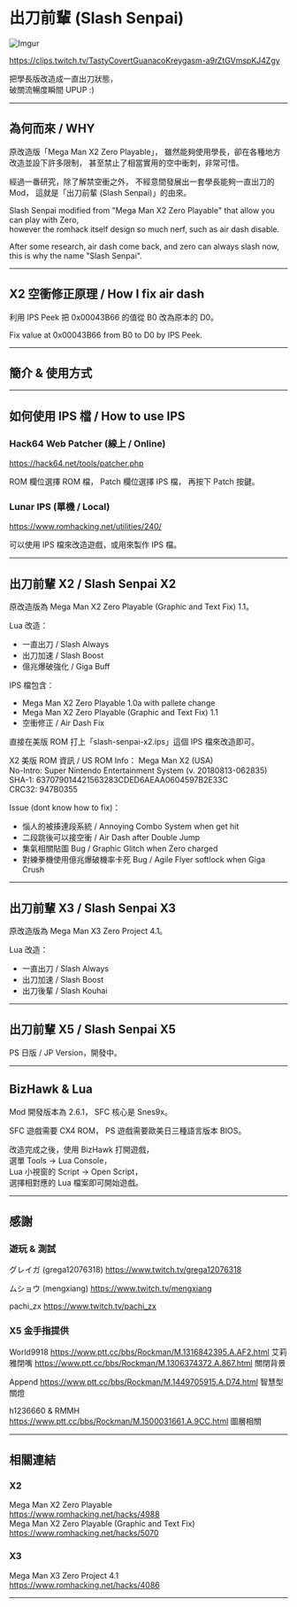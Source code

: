 # 出刀前輩 (Slash Senpai)

![Imgur](https://i.imgur.com/KsmGpk8.jpeg)

https://clips.twitch.tv/TastyCovertGuanacoKreygasm-a9rZtGVmspKJ4Zgy
  
把學長版改造成一直出刀狀態，  
破關流暢度瞬間 UPUP :)


------

## 為何而來 / WHY

原改造版「Mega Man X2 Zero Playable」，
雖然能夠使用學長，卻在各種地方改造並設下許多限制，
甚至禁止了相當實用的空中衝刺，非常可惜。

經過一番研究，除了解禁空衝之外，
不經意間發展出一套學長能夠一直出刀的 Mod，
這就是「出刀前輩 (Slash Senpai)」的由來。

Slash Senpai modified from "Mega Man X2 Zero Playable" that allow you can play with Zero,  
however the romhack itself design so much nerf, such as air dash disable.

After some research, air dash come back, and zero can always slash now,  
this is why the name "Slash Senpai".


------

## X2 空衝修正原理 / How I fix air dash

利用 IPS Peek 把 0x00043B66 的值從 B0 改為原本的 D0。

Fix value at 0x00043B66 from B0 to D0 by IPS Peek.


------

## 簡介 & 使用方式


------

## 如何使用 IPS 檔 / How to use IPS


### Hack64 Web Patcher (線上 / Online)

https://hack64.net/tools/patcher.php

ROM 欄位選擇 ROM 檔，
Patch 欄位選擇 IPS 檔，
再按下 Patch 按鍵。


### Lunar IPS (單機 / Local)

https://www.romhacking.net/utilities/240/

可以使用 IPS 檔來改造遊戲，或用來製作 IPS 檔。


------

## 出刀前輩 X2 / Slash Senpai X2

原改造版為 Mega Man X2 Zero Playable (Graphic and Text Fix) 1.1。

Lua 改造：
- 一直出刀 / Slash Always
- 出刀加速 / Slash Boost
- 億兆爆破強化 / Giga Buff

IPS 檔包含：
- Mega Man X2 Zero Playable 1.0a with pallete change
- Mega Man X2 Zero Playable (Graphic and Text Fix) 1.1
- 空衝修正 / Air Dash Fix

直接在美版 ROM 打上「slash-senpai-x2.ips」這個 IPS 檔來改造即可。

X2 美版 ROM 資訊 / US ROM Info：
Mega Man X2 (USA)  
No-Intro: Super Nintendo Entertainment System (v. 20180813-062835)  
SHA-1: 637079014421563283CDED6AEAA0604597B2E33C  
CRC32: 947B0355

Issue (dont know how to fix)：
- 惱人的被揍連段系統 / Annoying Combo System when get hit
- 二段跳後可以接空衝 / Air Dash after Double Jump
- 集氣相關貼圖 Bug / Graphic Glitch when Zero charged
- 對練拳機使用億兆爆破機率卡死 Bug / Agile Flyer softlock when Giga Crush


------

## 出刀前輩 X3 / Slash Senpai X3

原改造版為 Mega Man X3 Zero Project 4.1。

Lua 改造：
- 一直出刀 / Slash Always
- 出刀加速 / Slash Boost
- 出刀後輩 / Slash Kouhai


------

## 出刀前輩 X5 / Slash Senpai X5

PS 日版 / JP Version，開發中。


------

## BizHawk & Lua

Mod 開發版本為 2.6.1，
SFC 核心是 Snes9x。

SFC 遊戲需要 CX4 ROM，
PS 遊戲需要歐美日三種語言版本 BIOS。

改造完成之後，使用 BizHawk 打開遊戲，  
選單 Tools -> Lua Console，  
Lua 小視窗的 Script -> Open Script，  
選擇相對應的 Lua 檔案即可開始遊戲。


------

## 感謝


### 遊玩 & 測試

グレイガ (grega12076318)
https://www.twitch.tv/grega12076318

ムショウ (mengxiang)
https://www.twitch.tv/mengxiang

pachi_zx
https://www.twitch.tv/pachi_zx


### X5 金手指提供

World9918
https://www.ptt.cc/bbs/Rockman/M.1316842395.A.AF2.html
艾莉雅閉嘴
https://www.ptt.cc/bbs/Rockman/M.1306374372.A.867.html
關閉背景

Append
https://www.ptt.cc/bbs/Rockman/M.1449705915.A.D74.html
智慧型關燈

h1236660 & RMMH
https://www.ptt.cc/bbs/Rockman/M.1500031661.A.9CC.html
圖層相關


------

## 相關連結


### X2

Mega Man X2 Zero Playable  
https://www.romhacking.net/hacks/4988  
Mega Man X2 Zero Playable (Graphic and Text Fix)  
https://www.romhacking.net/hacks/5070  

### X3

Mega Man X3 Zero Project 4.1  
https://www.romhacking.net/hacks/4086


------
